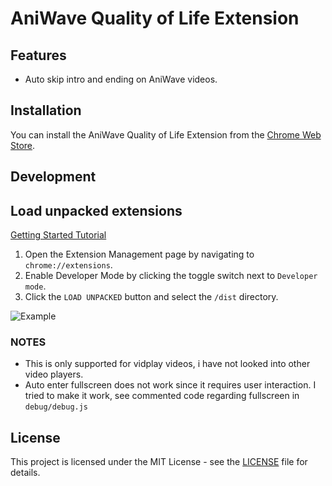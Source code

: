 # AniWave Quality of Life Extension

## Features

-   Auto skip intro and ending on AniWave videos.

## Installation

You can install the AniWave Quality of Life Extension from the [Chrome Web Store](https://chrome.google.com/webstore/detail/meefjliobkgnafkfoogkbnfbpakakppp).

## Development

## Load unpacked extensions

[Getting Started Tutorial](https://developer.chrome.com/docs/extensions/mv3/getstarted/)

1. Open the Extension Management page by navigating to `chrome://extensions`.
2. Enable Developer Mode by clicking the toggle switch next to `Developer mode`.
3. Click the `LOAD UNPACKED` button and select the `/dist` directory.

![Example](https://wd.imgix.net/image/BhuKGJaIeLNPW9ehns59NfwqKxF2/vOu7iPbaapkALed96rzN.png?auto=format&w=571)

### NOTES

-   This is only supported for vidplay videos, i have not looked into other video players.
-   Auto enter fullscreen does not work since it requires user interaction. I tried to make it work, see commented code regarding fullscreen in `debug/debug.js`

## License

This project is licensed under the MIT License - see the [LICENSE](LICENSE) file for details.
